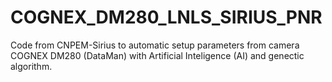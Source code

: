 # COGNEX_DM280_LNLS_SIRIUS_PNR
Code from CNPEM-Sirius to automatic setup parameters from camera COGNEX DM280 (DataMan) with Artificial Inteligence (AI) and genectic algorithm. 
